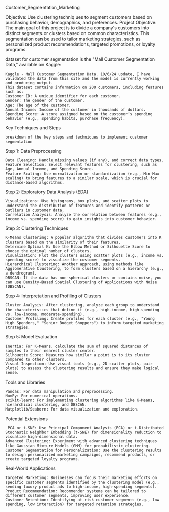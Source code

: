 Customer_Segmentation_Marketing
 
 Objective:
     Use clustering techniq ues to segment customers based on purchasing behavior, demographics, and preferences.
 Project Objective:
     The main goal of this project is to divide a company's customers into distinct segments or clusters based on common characteristics.
 This segmentation can be used to tailor marketing strategies, such as personalized product recommendations, targeted promotions, or loyalty programs.


  dataset for customer segmentation is the "Mall Customer Segmentation Data," available on Kaggle:

    Kaggle - Mall Customer Segmentation Data. 10/6/24 update, I have validated the data from this site and the model is currently working and producing output. 
    This dataset contains information on 200 customers, including features such as:
    Customer ID: A unique identifier for each customer.
    Gender: The gender of the customer.
    Age: The age of the customer.
    Annual Income: Income of the customer in thousands of dollars.
    Spending Score: A score assigned based on the customer’s spending behavior (e.g., spending habits, purchase frequency).
    
 Key Techniques and Steps

    breakdown of the key steps and techniques to implement customer segmentation

 Step 1: Data Preprocessing

    Data Cleaning: Handle missing values (if any), and correct data types.
    Feature Selection: Select relevant features for clustering, such as Age, Annual Income, and Spending Score.
    Feature Scaling: Use normalization or standardization (e.g., Min-Max scaling) to bring features to a similar scale, which is crucial for distance-based algorithms.

 Step 2: Exploratory Data Analysis (EDA)

    Visualizations: Use histograms, box plots, and scatter plots to understand the distribution of features and identify patterns or outliers in customer data.
    Correlation Analysis: Analyze the correlation between features (e.g., income vs. spending score) to gain insights into customer behavior.

 Step 3: Clustering Techniques
 
    K-Means Clustering: A popular algorithm that divides customers into K clusters based on the similarity of their features.
    Determine Optimal K: Use the Elbow Method or Silhouette Score to choose the optimal number of clusters.
    Visualization: Plot the clusters using scatter plots (e.g., income vs. spending score) to visualize the customer segments.
    Hierarchical Clustering: Another approach, using methods like Agglomerative Clustering, to form clusters based on a hierarchy (e.g., a dendrogram).
    DBSCAN: If the data has non-spherical clusters or contains noise, you can use Density-Based Spatial Clustering of Applications with Noise (DBSCAN).

Step 4: Interpretation and Profiling of Clusters

    Cluster Analysis: After clustering, analyze each group to understand the characteristics that define it (e.g., high-income, high-spending vs. low-income, moderate-spending).
    Customer Profiling: Create profiles for each cluster (e.g., "Young High Spenders," "Senior Budget Shoppers") to inform targeted marketing strategies.

Step 5: Model Evaluation

    Inertia: For K-Means, calculate the sum of squared distances of samples to their nearest cluster center.
    Silhouette Score: Measures how similar a point is to its cluster compared to other clusters.
    Visual Inspection: Use visual tools (e.g., 2D scatter plots, pair plots) to assess the clustering results and ensure they make logical sense.



  Tools and Libraries

    Pandas: For data manipulation and preprocessing.
    NumPy: For numerical operations.
    scikit-learn: For implementing clustering algorithms like K-Means, hierarchical clustering, and DBSCAN.
    Matplotlib/Seaborn: For data visualization and exploration.

  Potential Extensions

     PCA or t-SNE: Use Principal Component Analysis (PCA) or t-Distributed Stochastic Neighbor Embedding (t-SNE) for dimensionality reduction to visualize high-dimensional data.
    Advanced Clustering: Experiment with advanced clustering techniques like Gaussian Mixture Models (GMM) for probabilistic clustering.
    Customer Segmentation for Personalization: Use the clustering results to design personalized marketing campaigns, recommend products, or create targeted loyalty programs.

  Real-World Applications

    Targeted Marketing: Businesses can focus their marketing efforts on specific customer segments identified by the clustering model (e.g., sending luxury product ads to high-income, high-spending segments).
    Product Recommendation: Recommender systems can be tailored to different customer segments, improving user experience.
    Customer Retention: Identifying at-risk customer segments (e.g., low spending, low interaction) for targeted retention strategies.
